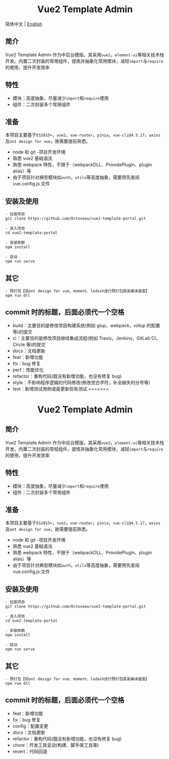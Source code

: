 
<h1 style="text-align: center">Vue2 Template Admin</h1>

简体中文 | [English](https://github.com/Octoveau/vue2-element-admin-thin/blob/main/README.es.md)

## 简介

Vue2 Template Admin 作为中后台模版，其采用`vue2`，`element-ui`等相关技术栈开发。内置二次封装的常用组件，提炼并抽象化常用模块，减轻`import`与`require`的使用，提升开发效率

## 特性

- 模块：高度抽象，尽量减少`import`和`require`使用
- 组件：二次封装多个常用组件

## 准备

本项目主要基于`ES2015+`，`vue2`，`vue-router`，`pinia`，`vue-cli@4.5.17`，`axios`及`ant design for vue`，故需要提前熟悉。

- node 和 git -项目开发环境
- 熟悉 vue2 基础语法
- 熟悉 webpack 特性，不限于（webpackDLL、ProvidePlugin、plugin alias）等
- 由于项目针对典型模块如`auth`，`utils`等高度抽象，需要预先查阅 vue.config.js 文件

## 安装及使用

```
- 拉取项目
git clone https://github.com/Octoveau/vue2-template-portal.git

- 进入项目
cd vue2-template-portal

- 安装依赖
npm install

- 启动
npm run serve
```

## 其它

```
- 预打包【将ant design for vue、moment、lodash进行预打包提高编译速度】
npm run dll
```

## commit 时的标题，后面必须代一个空格

- build：主要目的是修改项目构建系统(例如 glup，webpack，rollup 的配置等)的提交
- ci：主要目的是修改项目继续集成流程(例如 Travis，Jenkins，GitLab CI，Circle 等)的提交
- docs：文档更新
- feat：新增功能
- fix：bug 修复
- perf：性能优化
- refactor：重构代码(既没有新增功能，也没有修复 bug)
- style：不影响程序逻辑的代码修改(修改空白字符，补全缺失的分号等)
- test：新增测试用例或是更新现有测试
=======
<h1 style="text-align: center">Vue2 Template Admin</h1>

## 简介

Vue2 Template Admin 作为中后台模版，其采用`vue2`，`element-ui`等相关技术栈开发。内置二次封装的常规组件，提炼并抽象化常用模块，减轻`import`与`require`的使用，提升开发效率

## 特性

- 模块：高度抽象，尽量减少`import`和`require`使用
- 组件：二次封装多个常用组件

## 准备

本项目主要基于`ES2015+`，`vue2`，`vue-router`，`pinia`，`vue-cli@4.5.17`，`axios`及`ant design for vue`，故需要提前熟悉。

- node 和 git -项目开发环境
- 熟悉 vue2 基础语法
- 熟悉 webpack 特性，不限于（webpackDLL、ProvidePlugin、plugin alias）等
- 由于项目针对典型模块如`auth`，`utils`等高度抽象，需要预先查阅 vue.config.js 文件

## 安装及使用

```
- 拉取项目
git clone https://github.com/Octoveau/vue2-template-portal.git

- 进入项目
cd vue2-template-portal

- 安装依赖
npm install

- 启动
npm run serve
```

## 其它

```
- 预打包【将ant design for vue、moment、lodash进行预打包提高编译速度】
npm run dll
```

## commit 时的标题，后面必须代一个空格

- feat：新增功能
- fix：bug 修复
- config：配置变更
- docs：文档更新
- refactor：重构代码(既没有新增功能，也没有修复 bug)
- chore：开发工具变动(构建、脚手架工具等)
- revert：代码回退

